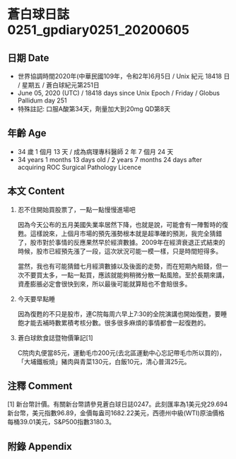 [_metadata_:encoding]: - "utf-8"
[_metadata_:language]: - "zh-Hant-TW"
[_metadata_:fileformat]: - "markdown"
[_metadata_:MIME_type]: - "text/plain"
[_metadata_:markdown_version]: - "commonmark version 0.29"
[_metadata_:markdown_spec]: - "https://spec.commonmark.org/0.29/"

# 蒼白球日誌0251_gpdiary0251_20200605 #

## 日期 Date ##

* 世界協調時間2020年(中華民國109年，令和2年)6月5日 / Unix 紀元 18418 日 / 星期五 / 蒼白球紀元第251日
* June 05, 2020 (UTC) / 18418 days since Unix Epoch / Friday / Globus Pallidum day 251
* 特殊註記: 口服A酸第34天，劑量加大到20mg QD第8天

## 年齡 Age ##

* 34 歲 1 個月 13 天 / 成為病理專科醫師 2 年 7 個月 24 天
* 34 years 1 months 13 days old / 2 years 7 months 24 days after acquiring ROC Surgical Pathology Licence

## 本文 Content ##

1. 忍不住開始買股票了，一點一點慢慢進場吧

    因為今天公布的五月美國失業率居然下降，也就是說，可能會有一陣暫時的復甦。這樣說來，上個月市場的預先漲勢根本就是超準確的預測，我完全猜錯了，股市對於事情的反應果然早於經濟數據。2009年在經濟衰退正式結束的時候，股市已經預先漲了一段，這次狀況可能一模一樣，只是時間短得多。

    當然，我也有可能猜錯七月經濟數據以及後面的走勢，而在短期內賠錢，但一次不要買太多，一點一點買，應該就能夠稍微分散一點風險。至於長期來講，資產膨脹必定會很快到來，所以最後可能就算賠也不會賠很多。

2. 今天要早點睡

    因為復甦的不只是股市，連C院每周六早上7:30的全院演講也開始復甦，要睡飽才能去補時數累積考核分數。很多很多麻煩的事情都會一起復甦的。

3. 蒼白球飲食誌暨物價筆記[1]

    C院肉丸便當85元，運動毛巾200元(去北區運動中心忘記帶毛巾所以買的)，「大埔鐵板燒」豬肉與青菜130元，白飯10元，清心普洱25元。

## 注釋 Comment ##

[1] 新台幣計價。有關新台幣請參見蒼白球日誌0247。此刻匯率為1美元兌29.694新台幣，美元指數96.89，金價每盎司1682.22美元，西德州中級(WTI)原油價格每桶39.01美元，S&P500指數3180.3。

## 附錄 Appendix ##


